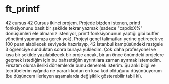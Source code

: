 # ft_printf
42 cursus
42 Cursus ikinci projem. Projede bizden istenen, printf fonksiyonunu basit bir şekilde tekrar yazmak (sadece "cspdixX%" dönüşümleri ele almamız isteniyor, printf fonksiyonunun yaptığı gibi buffer yönetimi yapmamıza gerek yok). Projeyi genel talimatları yerine getirecek ve 100 puan alabilecek seviyede hazırlayıp, 42 İstanbul kampüsündeki rastgele 3 öğrenciye sunduktan sonra buraya yükledim. Çok daha profesyonel ve kısa bir şekilde yazılabilecek bir proje ancak, bir an önce önümdeki projelere geçmek istediğim için bu bahsettiğim ayrıntılara zaman ayırmak istemedim. Fırsatım olursa ileriki dönemlerde bunu denemek isterim. Şu anki bilgi ve tecrübelerim ışığında ne yararlı kodun en kısa kod olduğunu düşünüuyorum (bu düşüncem ilerleyen aşamalarda değişiklik gösterebilir tabii ki). 

